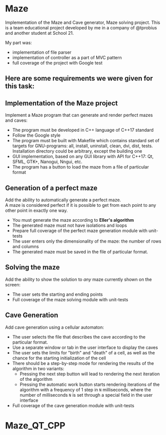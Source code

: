 # Maze

Implementation of the Maze and Cave generator, Maze solving project.
This is a team educational project developed by me in a company of @tprobius and another student at School 21.

My part was:
- implementation of file parser
- implementation of controller as a part of MVC pattern
- full coverage of the project with Google test


## Here are some requirements we were given for this task:

## Implementation of the Maze project

Implement a Maze program that can generate and render perfect mazes and caves:
- The program must be developed in C++ language of C++17 standard
- Follow the Google style
- The program must be built with Makefile which contains standard set of targets for GNU-programs: all, install, uninstall, clean, dvi, dist, tests. Installation directory could be arbitrary, except the building one
- GUI implementation, based on any GUI library with API for C++17: Qt, SFML, GTK+, Nanogui, Nngui, etc.
- The program has a button to load the maze from a file of particular format

## Generation of a perfect maze

Add the ability to automatically generate a perfect maze. \
A maze is considered perfect if it is possible to get from each point to any other point in exactly one way.
- You must generate the maze according to **Eller's algorithm**
- The generated maze must not have isolations and loops
- Prepare full coverage of the perfect maze generation module with unit-tests
- The user enters only the dimensionality of the maze: the number of rows and columns
- The generated maze must be saved in the file of particular format.

## Solving the maze

Add the ability to show the solution to _any_ maze currently shown on the screen:
- The user sets the starting and ending points
- Full coverage of the maze solving module with unit-tests

## Cave Generation

Add cave generation using a cellular automaton:
- The user selects the file that describes the cave according to the particular format.
- Use a separate window or tab in the user interface to display the caves
- The user sets the limits for "birth" and "death" of a cell, as well as the chance for the starting initialization of the cell
- There should be a step-by-step mode for rendering the results of the algorithm in two variants:
    - Pressing the next step button will lead to rendering the next iteration of the algorithm
    - Pressing the automatic work button starts rendering iterations of the algorithm with a frequency of 1 step in `N` milliseconds, where the number of milliseconds `N` is set through a special field in the user interface
- Full coverage of the cave generation module with unit-tests

# Maze_QT_CPP
